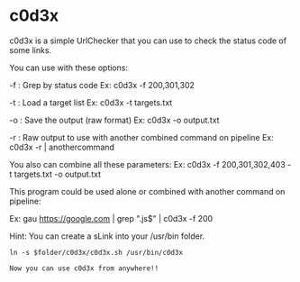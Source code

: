 # c0d3x

c0d3x is a simple UrlChecker that you can use to check the status code of some links.

You can use with these options:

 -f : Grep by status code
       Ex: c0d3x -f 200,301,302

 -t : Load a target list
       Ex: c0d3x -t targets.txt

 -o : Save the output (raw format)
       Ex: c0d3x -o output.txt

 -r : Raw output to use with another combined command on pipeline
       Ex: c0d3x -r | anothercommand

You also can combine all these parameters:
  Ex: c0d3x -f 200,301,302,403 -t targets.txt -o output.txt

This program could be used alone or combined with another command on pipeline:

Ex: gau https://google.com | grep "\.js$" | c0d3x -f 200


Hint: You can create a sLink into your /usr/bin folder.

    ln -s $folder/c0d3x/c0d3x.sh /usr/bin/c0d3x

    Now you can use c0d3x from anywhere!!
